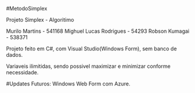 #MetodoSimplex

Projeto Simplex - Algoritimo

Murilo Martins - 541168
Mighuel Lucas Rodrigues - 54293
Robson Kumagai - 538371

Projeto feito em C#, com Visual Studio(Windows Form), sem banco de dados.

Variaveis ilimitidas, sendo possivel maximizar e minimizar conforme necessidade.

#Updates Futuros:
Windows Web Form com Azure.
